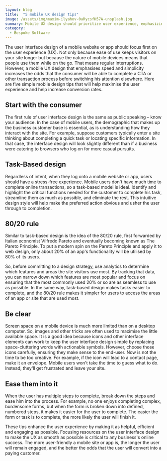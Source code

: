 ```yaml
---
layout: blog
title:  "5 mobile UX design tips"
image: /assets/img/maxim-ilyahov-0aRycsfH57A-unsplash.jpg
summary: Mobile UX design should prioritize user experience, emphasizing simplicity and speed to cater to on-the-go users and boost conversion rates.
category:
  - Bespoke Software
---
```


The user interface design of a mobile website or app should focus first on the user experience (UX). Not only because ease of use keeps visitors on your site longer but because the nature of mobile devices means that people use them while on the go. That means regular interruptions. However, a mobile UX design that emphasises speed and simplicity increases the odds that the consumer will be able to complete a CTA or other transaction process before switching his attention elsewhere. Here are five simple mobile design tips that will help maximise the user experience and help increase conversion rates.


## Start with the consumer
The first rule of user interface design is the same as public speaking – know your audience. In the case of mobile users, the demographic that makes up the business customer base is essential, as is understanding how they interact with the site. For example, suppose customers typically enter a site thinking about completing a quick task or locating specific information. In that case, the interface design will look slightly different than if a business were catering to browsers who log on for more casual pursuits.

## Task-Based design
Regardless of intent, when they log onto a mobile website or app, users should have a stress-free experience. Mobile users don't have much time to complete online transactions, so a task-based model is ideal. Identify and highlight the critical functions needed for the customer to complete his task, streamline them as much as possible, and eliminate the rest. This intuitive design style will help make the preferred action obvious and usher the user through to completion.

## 80/20 rule
Similar to task-based design is the idea of the 80/20 rule, first forwarded by Italian economist Vilfredo Pareto and eventually becoming known as The Pareto Principle. To put a modern spin on the Pareto Principle and apply it to web design, only about 20% of an app's functionality will be utilised by 80% of its users.

So, before committing to a design strategy, use analytics to determine which features and areas the site visitors use most. By tracking that data, you can narrow down which features are most popular and focus on ensuring that the most commonly used 20% or so are as seamless to use as possible. In the same way, task-based design makes tasks easier to complete, and the 80/20 rule makes it simpler for users to access the areas of an app or site that are used most.

## Be clear
Screen space on a mobile device is much more limited than on a desktop computer. So, images and other tricks are often used to maximise the little available space. It is a good idea because icons and other interface elements can work to keep the user interface design simple by replacing space-cluttering words with actionable symbols. However, choose those icons carefully, ensuring they make sense to the end-user. Now is not the time to be too creative. For example, if the icon will lead to a contact page, make it an envelope. Mobile users won't take the time to guess what to do. Instead, they'll get frustrated and leave your site.

## Ease them into it
When the user has multiple steps to complete, break down the steps and ease him into the process. For example, no one enjoys completing complex, burdensome forms, but when the form is broken down into defined, numbered steps, it makes it easier for the user to complete. The easier the form or task is to complete, the more likely the user will finish it.

These tips enhance the user experience by making it as helpful, efficient and engaging as possible. Focusing resources on the user interface design to make the UX as smooth as possible is critical to any business's online success. The more user-friendly a mobile site or app is, the longer the user will remain engaged, and the better the odds that the user will convert into a paying customer.
